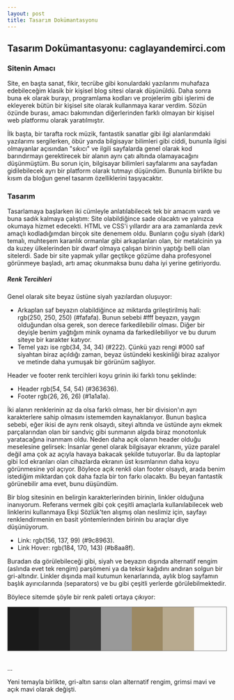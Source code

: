 ```yaml
---
layout: post
title: Tasarım Dokümantasyonu
---
```

<style>
.color_palette {
	height: 100px;
	border: 1px solid gray;
}
.color_box {
	margin:0;
	float: left;
	height: 100%;
	width: 14.2%;
}
</style>

## Tasarım Dokümantasyonu: caglayandemirci.com

### Sitenin Amacı

Site, en başta sanat, fikir, tecrübe gibi konulardaki yazılarımı muhafaza edebileceğim klasik bir kişisel blog sitesi olarak düşünüldü. Daha sonra buna ek olarak burayı, programlama kodları ve projelerim gibi işlerimi de ekleyerek bütün bir kişisel site olarak kullanmaya karar verdim. Sözün özünde burası, amacı bakımından diğerlerinden farklı olmayan bir kişisel web platformu olarak yaratılmıştır. 

İlk başta, bir tarafta rock müzik, fantastik sanatlar gibi ilgi alanlarımdaki yazılarımı sergilerken, öbür yanda bilgisayar bilimleri gibi ciddi, bununla ilgisi olmayanlar açısından "sıkıcı" ve ilgili sayfalarda genel olarak kod barındırmayı gerektirecek bir alanın aynı çatı altında olamayacağını düşünmüştüm. Bu sorun için, bilgisayar bilimleri sayfalarımı ana sayfadan gidilebilecek ayrı bir platform olarak tutmayı düşündüm. Bununla birlikte bu kısım da bloğun genel tasarım özelliklerini taşıyacaktır.

### Tasarım

Tasarlamaya başlarken iki cümleyle anlatılabilecek tek bir amacım vardı ve buna sadık kalmaya çalıştım: Site olabildiğince sade olacaktı ve yalnızca okumaya hizmet edecekti. HTML ve CSS'i yıllardır ara ara zamanlarda zevk amaçlı kodladığımdan birçok site denemem oldu. Bunların çoğu siyah (dark) temalı, muhteşem karanlık ormanlar gibi arkaplanları olan, bir metalcinin ya da kuzey ülkelerinden bir dwarf olmaya çalışan birinin yaptığı belli olan sitelerdi. Sade bir site yapmak yıllar geçtikçe gözüme daha profesyonel görünmeye başladı, artı amaç okunmaksa bunu daha iyi yerine getiriyordu. 

##### Renk Tercihleri

Genel olarak site beyaz üstüne siyah yazılardan oluşuyor: 
- Arkaplan saf beyazın olabildiğince az miktarda grileştirilmiş hali: rgb(250, 250, 250) (#fafafa). Bunun sebebi #fff beyazın, yaygın olduğundan olsa gerek, son derece farkedilebilir olması. Diğer bir deyişle benim yağtığım minik oynama da farkedilebiliyor ve bu durum siteye bir karakter katıyor.
- Temel yazı ise rgb(34, 34, 34) (#222). Çünkü yazı rengi #000 saf siyahtan biraz açıldığı zaman, beyaz üstündeki keskinliği biraz azalıyor ve metinde daha yumuşak bir görünüm sağlıyor.

Header ve footer renk tercihleri koyu grinin iki farklı tonu şeklinde:
- Header rgb(54, 54, 54) (#363636). 
- Footer rgb(26, 26, 26) (#1a1a1a).

İki alanın renklerinin az da olsa farklı olması, her bir division'ın ayrı karakterlere sahip olmasını istememden kaynaklanıyor. Bunun başlıca sebebi, eğer ikisi de aynı renk olsaydı, siteyi altında ve üstünde aynı ekmek parçalarından olan bir sandviç gibi sunmanın algıda biraz monotonluk yaratacağına inanmam oldu. Neden daha açık olanın header olduğu meselesine gelirsek: İnsanlar genel olarak bilgisayar ekranını, yüze paralel değil ama çok az açıyla havaya bakacak şekilde tutuyorlar. Bu da laptoplar gibi lcd ekranları olan cihazlarda ekranın üst kısımlarının daha koyu görünmesine yol açıyor. Böylece açık renkli olan footer olsaydı, arada benim istediğim miktardan çok daha fazla bir ton farkı olacaktı. Bu beyan fantastik görünebilir ama evet, bunu düşündüm.

Bir blog sitesinin en belirgin karakterlerinden birinin, linkler olduğuna inanıyorum. Referans vermek gibi çok çeşitli amaçlarla kullanılabilecek web linklerini kullanmaya Ekşi Sözlük'ten alışmış olan neslimiz için, sayfayı renklendirmenin en basit yöntemlerinden birinin bu araçlar diye düşünüyorum.

- Link: rgb(156, 137, 99) (#9c8963). 
- Link Hover: rgb(184, 170, 143) (#b8aa8f).

Buradan da görülebileceği gibi, siyah ve beyazın dışında alternatif rengim (aslında evet tek rengim) parşömeni ya da teksir kağıdını andıran solgun bir gri-altındır. Linkler dışında mail kutumun kenarlarında, aylık blog sayfamın başlık ayırıcılarında (separators) ve bu gibi çeşitli yerlerde görülebilmektedir.

Böylece sitemde şöyle bir renk paleti ortaya çıkıyor:

<div class="color_palette">
<div class="color_box" style="background-color: #1a1a1a"></div>
<div class="color_box" style="background-color: #222"></div>
<div class="color_box" style="background-color: #363636"></div>
<div class="color_box" style="background-color: #999"></div>
<div class="color_box" style="background-color: #9c8963"></div>
<div class="color_box" style="background-color: #b8aa8f"></div>
<div class="color_box" style="background-color: #fafafa"></div>
</div><br>

...

Yeni temayla birlikte, gri-altın sarısı olan alternatif rengim, grimsi mavi ve açık mavi olarak değişti.
